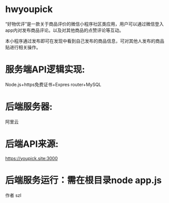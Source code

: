 # hwyoupick

“好物优评”是一款关于商品评价的微信小程序社区类应用，用户可以通过微信登入app内对发布商品评论。以及对其他商品的点赞评论等互动。

本小程序通过发布即可在发现中看到自己发布的商品信息，可对其他人发布的商品贴进行相关操作。

# 服务端API逻辑实现: 
Node.js+https免费证书+Expres router+MySQL   

# 后端服务器:
阿里云

# 后端API来源:
https://youpick.site:3000

# 后端服务运行：需在根目录node app.js

作者 szl 
